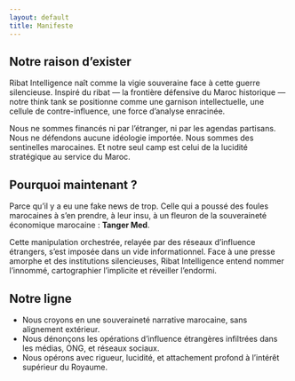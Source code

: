 ```yaml
---
layout: default
title: Manifeste
---
```


<section class="section">
  <h2>Notre raison d’exister</h2>
  <p>Ribat Intelligence naît comme la vigie souveraine face à cette guerre silencieuse. Inspiré du ribat — la frontière défensive du Maroc historique — notre think tank se positionne comme une garnison intellectuelle, une cellule de contre-influence, une force d’analyse enracinée.</p>
  <p>Nous ne sommes financés ni par l’étranger, ni par les agendas partisans. Nous ne défendons aucune idéologie importée. Nous sommes des sentinelles marocaines. Et notre seul camp est celui de la lucidité stratégique au service du Maroc.</p>
</section>

<section class="section">
  <h2>Pourquoi maintenant ?</h2>
  <p>Parce qu’il y a eu une fake news de trop. Celle qui a poussé des foules marocaines à s’en prendre, à leur insu, à un fleuron de la souveraineté économique marocaine : <strong>Tanger Med</strong>.</p>
  <p>Cette manipulation orchestrée, relayée par des réseaux d’influence étrangers, s’est imposée dans un vide informationnel. Face à une presse amorphe et des institutions silencieuses, Ribat Intelligence entend nommer l’innommé, cartographier l’implicite et réveiller l’endormi.</p>
</section>

<section class="section">
  <h2>Notre ligne</h2>
  <ul>
    <li>Nous croyons en une souveraineté narrative marocaine, sans alignement extérieur.</li>
    <li>Nous dénonçons les opérations d’influence étrangères infiltrées dans les médias, ONG, et réseaux sociaux.</li>
    <li>Nous opérons avec rigueur, lucidité, et attachement profond à l’intérêt supérieur du Royaume.</li>
  </ul>
</section>

